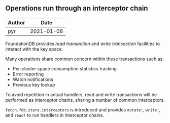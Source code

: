 ## Operations run through an interceptor chain

| Author | Date
|--------|----
| pyr | 2021-01-08


FoundationDB provides *read transaction* and *write transaction* facilities
to interact with the key space.

Many operations share common concern within these transactions such as:

- Per-cluster space consumption statistics tracking
- Error reporting
- Watch notifications
- Previous key lookup

To avoid repetition in actual handlers, read and write transactions will be
performed as interceptor chains, sharing a number of common interceptors.

`fetch.fdb.store.interceptors` is introduced and provides `mutate!`,
`write!`, and `read!` to run handlers in interceptor chains.
